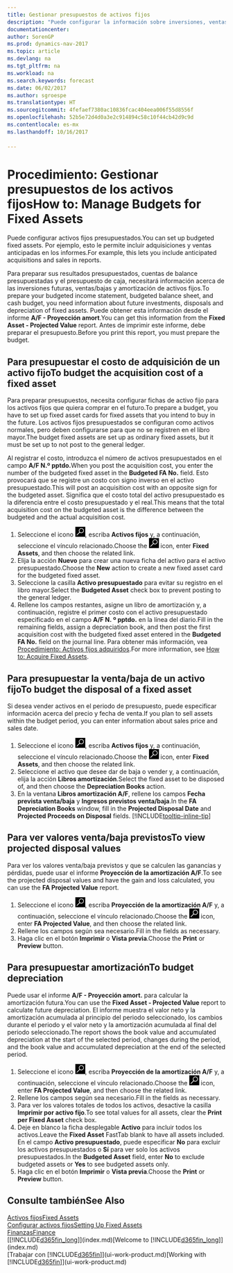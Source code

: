 ```yaml
---
title: Gestionar presupuestos de activos fijos
description: "Puede configurar la información sobre inversiones, ventas/bajas y amortizaciones futuras de activos fijos como ayuda para preparar presupuestos y previsiones."
documentationcenter: 
author: SorenGP
ms.prod: dynamics-nav-2017
ms.topic: article
ms.devlang: na
ms.tgt_pltfrm: na
ms.workload: na
ms.search.keywords: forecast
ms.date: 06/02/2017
ms.author: sgroespe
ms.translationtype: HT
ms.sourcegitcommit: 4fefaef7380ac10836fcac404eea006f55d8556f
ms.openlocfilehash: 52b5e72d4d0a3e2c914894c58c10f44cb42d9c9d
ms.contentlocale: es-mx
ms.lasthandoff: 10/16/2017

---
```

# <a name="how-to-manage-budgets-for-fixed-assets"></a><span data-ttu-id="521ac-103">Procedimiento: Gestionar presupuestos de los activos fijos</span><span class="sxs-lookup"><span data-stu-id="521ac-103">How to: Manage Budgets for Fixed Assets</span></span>
<span data-ttu-id="521ac-104">Puede configurar activos fijos presupuestados.</span><span class="sxs-lookup"><span data-stu-id="521ac-104">You can set up budgeted fixed assets.</span></span> <span data-ttu-id="521ac-105">Por ejemplo, esto le permite incluir adquisiciones y ventas anticipadas en los informes.</span><span class="sxs-lookup"><span data-stu-id="521ac-105">For example, this lets you include anticipated acquisitions and sales in reports.</span></span>  

<span data-ttu-id="521ac-106">Para preparar sus resultados presupuestados, cuentas de balance presupuestadas y el presupuesto de caja, necesitará información acerca de las inversiones futuras, ventas/bajas y amortización de activos fijos.</span><span class="sxs-lookup"><span data-stu-id="521ac-106">To prepare your budgeted income statement, budgeted balance sheet, and cash budget, you need information about future investments, disposals and depreciation of fixed assets.</span></span> <span data-ttu-id="521ac-107">Puede obtener esta información desde el informe **A/F - Proyección amort**.</span><span class="sxs-lookup"><span data-stu-id="521ac-107">You can get this information from the **Fixed Asset - Projected Value** report.</span></span> <span data-ttu-id="521ac-108">Antes de imprimir este informe, debe preparar el presupuesto.</span><span class="sxs-lookup"><span data-stu-id="521ac-108">Before you print this report, you must prepare the budget.</span></span>  

## <a name="to-budget-the-acquisition-cost-of-a-fixed-asset"></a><span data-ttu-id="521ac-109">Para presupuestar el costo de adquisición de un activo fijo</span><span class="sxs-lookup"><span data-stu-id="521ac-109">To budget the acquisition cost of a fixed asset</span></span>
<span data-ttu-id="521ac-110">Para preparar presupuestos, necesita configurar fichas de activo fijo para los activos fijos que quiera comprar en el futuro.</span><span class="sxs-lookup"><span data-stu-id="521ac-110">To prepare a budget, you have to set up fixed asset cards for fixed assets that you intend to buy in the future.</span></span> <span data-ttu-id="521ac-111">Los activos fijos presupuestados se configuran como activos normales, pero deben configurarse para que no se registren en el libro mayor.</span><span class="sxs-lookup"><span data-stu-id="521ac-111">The budget fixed assets are set up as ordinary fixed assets, but it must be set up to not post to the general ledger.</span></span>

<span data-ttu-id="521ac-112">Al registrar el costo, introduzca el número de activos presupuestados en el campo **A/F N.º pptdo.**</span><span class="sxs-lookup"><span data-stu-id="521ac-112">When you post the acquisition cost, you enter the number of the budgeted fixed asset in the **Budgeted FA No.** field.</span></span> <span data-ttu-id="521ac-113">Esto provocará que se registre un costo con signo inverso en el activo presupuestado.</span><span class="sxs-lookup"><span data-stu-id="521ac-113">This will post an acquisition cost with an opposite sign for the budgeted asset.</span></span> <span data-ttu-id="521ac-114">Significa que el costo total del activo presupuestado es la diferencia entre el costo presupuestado y el real.</span><span class="sxs-lookup"><span data-stu-id="521ac-114">This means that the total acquisition cost on the budgeted asset is the difference between the budgeted and the actual acquisition cost.</span></span>

1. <span data-ttu-id="521ac-115">Seleccione el icono ![Buscar página o informe](media/ui-search/search_small.png "icono Buscar página o informe"), escriba **Activos fijos** y, a continuación, seleccione el vínculo relacionado.</span><span class="sxs-lookup"><span data-stu-id="521ac-115">Choose the ![Search for Page or Report](media/ui-search/search_small.png "Search for Page or Report icon") icon, enter **Fixed Assets**, and then choose the related link.</span></span>
2. <span data-ttu-id="521ac-116">Elija la acción **Nuevo** para crear una nueva ficha del activo para el activo presupuestado.</span><span class="sxs-lookup"><span data-stu-id="521ac-116">Choose the **New** action to create a new fixed asset card for the budgeted fixed asset.</span></span>
3. <span data-ttu-id="521ac-117">Seleccione la casilla **Activo presupuestado** para evitar su registro en el libro mayor.</span><span class="sxs-lookup"><span data-stu-id="521ac-117">Select the **Budgeted Asset** check box to prevent posting to the general ledger.</span></span>
4. <span data-ttu-id="521ac-118">Rellene los campos restantes, asigne un libro de amortización y, a continuación, registre el primer costo con el activo presupuestado especificado en el campo **A/F N. º pptdo.** en la línea del diario.</span><span class="sxs-lookup"><span data-stu-id="521ac-118">Fill in the remaining fields, assign a depreciation book, and then post the first acquisition cost with the budgeted fixed asset entered in the **Budgeted FA No.** field on the journal line.</span></span> <span data-ttu-id="521ac-119">Para obtener más información, vea [Procedimiento: Activos fijos adquiridos](fa-how-acquire.md).</span><span class="sxs-lookup"><span data-stu-id="521ac-119">For more information, see [How to: Acquire Fixed Assets](fa-how-acquire.md).</span></span>

## <a name="to-budget-the-disposal-of-a-fixed-asset"></a><span data-ttu-id="521ac-120">Para presupuestar la venta/baja de un activo fijo</span><span class="sxs-lookup"><span data-stu-id="521ac-120">To budget the disposal of a fixed asset</span></span>
<span data-ttu-id="521ac-121">Si desea vender activos en el periodo de presupuesto, puede especificar información acerca del precio y fecha de venta.</span><span class="sxs-lookup"><span data-stu-id="521ac-121">If you plan to sell assets within the budget period, you can enter information about sales price and sales date.</span></span>

1. <span data-ttu-id="521ac-122">Seleccione el icono ![Buscar página o informe](media/ui-search/search_small.png "icono Buscar página o informe"), escriba **Activos fijos** y, a continuación, seleccione el vínculo relacionado.</span><span class="sxs-lookup"><span data-stu-id="521ac-122">Choose the ![Search for Page or Report](media/ui-search/search_small.png "Search for Page or Report icon") icon, enter **Fixed Assets**, and then choose the related link.</span></span>
2. <span data-ttu-id="521ac-123">Seleccione el activo que desee dar de baja o vender y, a continuación, elija la acción **Libros amortización**.</span><span class="sxs-lookup"><span data-stu-id="521ac-123">Select the fixed asset to be disposed of, and then choose the **Depreciation Books** action.</span></span>
3. <span data-ttu-id="521ac-124">En la ventana **Libros amortización A/F**, rellene los campos **Fecha prevista venta/baja** y **Ingresos previstos venta/baja**.</span><span class="sxs-lookup"><span data-stu-id="521ac-124">In the **FA Depreciation Books** window, fill in the **Projected Disposal Date** and **Projected Proceeds on Disposal** fields.</span></span> [!INCLUDE[tooltip-inline-tip](includes/tooltip-inline-tip_md.md)]

## <a name="to-view-projected-disposal-values"></a><span data-ttu-id="521ac-125">Para ver valores venta/baja previstos</span><span class="sxs-lookup"><span data-stu-id="521ac-125">To view projected disposal values</span></span>
<span data-ttu-id="521ac-126">Para ver los valores venta/baja previstos y que se calculen las ganancias y pérdidas, puede usar el informe **Proyección de la amortización A/F**.</span><span class="sxs-lookup"><span data-stu-id="521ac-126">To see the projected disposal values and have the gain and loss calculated, you can use the **FA Projected Value** report.</span></span>

1. <span data-ttu-id="521ac-127">Seleccione el icono ![Buscar página o informe](media/ui-search/search_small.png "icono Buscar página o informe"), escriba **Proyección de la amortización A/F** y, a continuación, seleccione el vínculo relacionado.</span><span class="sxs-lookup"><span data-stu-id="521ac-127">Choose the ![Search for Page or Report](media/ui-search/search_small.png "Search for Page or Report icon") icon, enter **FA Projected Value**, and then choose the related link.</span></span>
2. <span data-ttu-id="521ac-128">Rellene los campos según sea necesario.</span><span class="sxs-lookup"><span data-stu-id="521ac-128">Fill in the fields as necessary.</span></span>
3. <span data-ttu-id="521ac-129">Haga clic en el botón **Imprimir** o **Vista previa**.</span><span class="sxs-lookup"><span data-stu-id="521ac-129">Choose the **Print** or **Preview** button.</span></span>

## <a name="to-budget-depreciation"></a><span data-ttu-id="521ac-130">Para presupuestar amortización</span><span class="sxs-lookup"><span data-stu-id="521ac-130">To budget depreciation</span></span>
<span data-ttu-id="521ac-131">Puede usar el informe **A/F - Proyección amort.** para calcular la amortización futura.</span><span class="sxs-lookup"><span data-stu-id="521ac-131">You can use the **Fixed Asset - Projected Value** report to calculate future depreciation.</span></span> <span data-ttu-id="521ac-132">El informe muestra el valor neto y la amortización acumulada al principio del periodo seleccionado, los cambios durante el periodo y el valor neto y la amortización acumulada al final del periodo seleccionado.</span><span class="sxs-lookup"><span data-stu-id="521ac-132">The report shows the book value and accumulated depreciation at the start of the selected period, changes during the period, and the book value and accumulated depreciation at the end of the selected period.</span></span>

1. <span data-ttu-id="521ac-133">Seleccione el icono ![Buscar página o informe](media/ui-search/search_small.png "icono Buscar página o informe"), escriba **Proyección de la amortización A/F** y, a continuación, seleccione el vínculo relacionado.</span><span class="sxs-lookup"><span data-stu-id="521ac-133">Choose the ![Search for Page or Report](media/ui-search/search_small.png "Search for Page or Report icon") icon, enter **FA Projected Value**, and then choose the related link.</span></span>
2. <span data-ttu-id="521ac-134">Rellene los campos según sea necesario.</span><span class="sxs-lookup"><span data-stu-id="521ac-134">Fill in the fields as necessary.</span></span>
3. <span data-ttu-id="521ac-135">Para ver los valores totales de todos los activos, desactive la casilla **Imprimir por activo fijo**.</span><span class="sxs-lookup"><span data-stu-id="521ac-135">To see total values for all assets, clear the **Print per Fixed Asset** check box.</span></span>
4. <span data-ttu-id="521ac-136">Deje en blanco la ficha desplegable **Activo** para incluir todos los activos.</span><span class="sxs-lookup"><span data-stu-id="521ac-136">Leave the **Fixed Asset** FastTab blank to have all assets included.</span></span> <span data-ttu-id="521ac-137">En el campo **Activo presupuestado**, puede especificar **No** para excluir los activos presupuestados o **Sí** para ver solo los activos presupuestados.</span><span class="sxs-lookup"><span data-stu-id="521ac-137">In the **Budgeted Asset** field, enter **No** to exclude budgeted assets or **Yes** to see budgeted assets only.</span></span>
5. <span data-ttu-id="521ac-138">Haga clic en el botón **Imprimir** o **Vista previa**.</span><span class="sxs-lookup"><span data-stu-id="521ac-138">Choose the **Print** or **Preview** button.</span></span>

## <a name="see-also"></a><span data-ttu-id="521ac-139">Consulte también</span><span class="sxs-lookup"><span data-stu-id="521ac-139">See Also</span></span>
[<span data-ttu-id="521ac-140">Activos fijos</span><span class="sxs-lookup"><span data-stu-id="521ac-140">Fixed Assets</span></span>](fa-manage.md)  
[<span data-ttu-id="521ac-141">Configurar activos fijos</span><span class="sxs-lookup"><span data-stu-id="521ac-141">Setting Up Fixed Assets</span></span>](fa-setup.md)  
[<span data-ttu-id="521ac-142">Finanzas</span><span class="sxs-lookup"><span data-stu-id="521ac-142">Finance</span></span>](finance.md)  
<span data-ttu-id="521ac-143">[[!INCLUDE[d365fin_long](includes/d365fin_long_md.md)]](index.md)</span><span class="sxs-lookup"><span data-stu-id="521ac-143">[Welcome to [!INCLUDE[d365fin_long](includes/d365fin_long_md.md)]](index.md)</span></span>  
<span data-ttu-id="521ac-144">[Trabajar con [!INCLUDE[d365fin](includes/d365fin_md.md)]](ui-work-product.md)</span><span class="sxs-lookup"><span data-stu-id="521ac-144">[Working with [!INCLUDE[d365fin](includes/d365fin_md.md)]](ui-work-product.md)</span></span>

